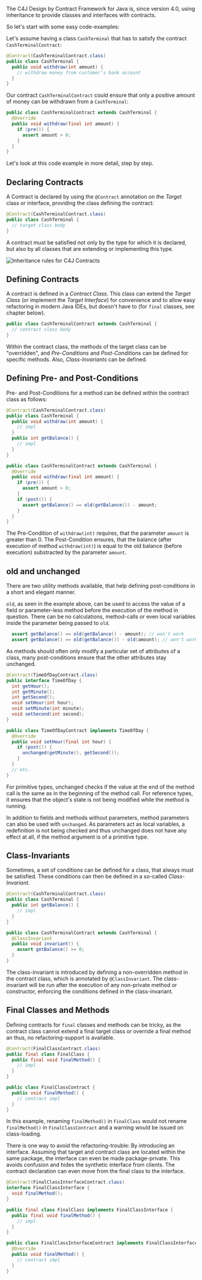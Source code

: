 The C4J Design by Contract Framework for Java is, since version 4.0, using inheritance to provide classes and interfaces with contracts.

So let's start with some easy code-examples:

Let's assume having a class `CashTerminal` that has to satisfy the contract `CashTerminalContract`:

```java
@Contract(CashTerminalContract.class)
public class CashTerminal {
  public void withdraw(int amount) {
    // withdraw money from customer's bank account
  }
}
```

Our contract `CashTerminalContract` could ensure that only a positive amount of money can be withdrawn from a `CashTerminal`:

```java
public class CashTerminalContract extends CashTerminal {
  @Override
  public void withdraw(final int amount) {
    if (pre()) {
      assert amount > 0;
    }
  }
}
```

Let's look at this code example in more detail, step by step.

## Declaring Contracts
A Contract is declared by using the `@Contract` annotation on the _Target_ class or interface, providing the class defining the contract:

```java
@Contract(CashTerminalContract.class)
public class CashTerminal {
  // target class body
}
```

A contract must be satisfied not only by the type for which it is declared, but also by all classes that are extending or implementing this type.

![Inheritance rules for C4J Contracts](http://java-on-contracts.googlecode.com/svn/trunk/next/doc/inheritance.png)

## Defining Contracts
A contract is defined in a _Contract Class_. This class can extend the _Target Class_ (or implement the _Target Interface_) for convenience and to allow easy refactoring in modern Java IDEs, but doesn't have to (for `final` classes, see chapter below).

```java
public class CashTerminalContract extends CashTerminal {
  // contract class body
}
```

Within the contract class, the methods of the target class can be "overridden", and _Pre-Conditions_ and _Post-Conditions_ can be defined for specific methods. Also, _Class-Invariants_ can be defined.

## Defining Pre- and Post-Conditions
Pre- and Post-Conditions for a method can be defined within the contract class as follows:

```java
@Contract(CashTerminalContract.class)
public class CashTerminal {
  public void withdraw(int amount) {
    // impl
  }
  public int getBalance() {
    // impl
  }
}

public class CashTerminalContract extends CashTerminal {
  @Override
  public void withdraw(final int amount) {
    if (pre()) {
      assert amount > 0;
    }
    if (post()) {
      assert getBalance() == old(getBalance()) - amount;
    }
  }
}
```

The Pre-Condition of `withdraw(int)` requires, that the parameter `amount` is greater than 0. The Post-Condition ensures, that the balance (after execution of method `withdraw(int)`) is equal to the old balance (before execution) substracted by the parameter `amount`.

## old and unchanged
There are two utility methods available, that help defining post-conditions in a short and elegant manner.

`old`, as seen in the example above, can be used to access the value of a field or parameter-less method before the execution of the method in question. There can be no calculations, method-calls or even local variables inside the parameter being passed to `old`.

```java
  assert getBalance() == old(getBalance() - amount); // won't work
  assert getBalance() == old(getBalance()) - old(amount); // won't work
```

As methods should often only modify a particular set of attributes of a class, many post-conditions ensure that the other attributes stay unchanged.

```java
@Contract(TimeOfDayContract.class)
public interface TimeOfDay {
  int getHour();
  int getMinute();
  int getSecond();
  void setHour(int hour);
  void setMinute(int minute);
  void setSecond(int second);
}

public class TimeOfDayContract implements TimeOfDay {
  @Override
  public void setHour(final int hour) {
    if (post()) {
      unchanged(getMinute(), getSecond());
    }
  }
  // etc.
}
```

For primitive types, unchanged checks if the value at the end of the method call is the same as in the beginning of the method call. For reference types, it ensures that the object's state is not being modified while the method is running.

In addition to fields and methods without parameters, method parameters can also be used with `unchanged`. As parameters act as local variables, a redefinition is not being checked and thus unchanged does not have any effect at all, if the method argument is of a primitive type.

## Class-Invariants
Sometimes, a set of conditions can be defined for a class, that always must be satisfied. These conditions can then be defined in a so-called _Class-Invariant_.

```java
@Contract(CashTerminalContract.class)
public class CashTerminal {
  public int getBalance() {
    // impl
  }
}

public class CashTerminalContract extends CashTerminal {
  @ClassInvariant
  public void invariant() {
    assert getBalance() >= 0;
  }
}
```

The class-invariant is introduced by defining a non-overridden method in the contract class, which is annotated by `@ClassInvariant`. The class-invariant will be run after the execution of any non-private method or constructor, enforcing the conditions defined in the class-invariant.

## Final Classes and Methods
Defining contracts for `final` classes and methods can be tricky, as the contract class cannot extend a final target class or override a final method an thus, no refactoring-support is available.

```java
@Contract(FinalClassContract.class)
public final class FinalClass {
  public final void finalMethod() {
    // impl
  }
}

public class FinalClassContract {
  public void finalMethod() {
    // contract impl
  }
}
```

In this example, renaming `finalMethod()` in `FinalClass` would not rename `finalMethod()` in `FinalClassContract` and a warning would be issued on class-loading.

There is one way to avoid the refactoring-trouble: By introducing an interface. Assuming that target and contract class are located within the same package, the interface can even be made package-private. This avoids confusion and hides the synthetic interface from clients. The contract declaration can even move from the final class to the interface.

```java
@Contract(FinalClassInterfaceContract.class)
interface FinalClassInterface {
  void finalMethod();
}

public final class FinalClass implements FinalClassInterface {
  public final void finalMethod() {
    // impl
  }
}

public class FinalClassInterfaceContract implements FinalClassInterface {
  @Override
  public void finalMethod() {
    // contract impl
  }
}
```
